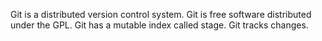 
Git is a distributed version control system.
Git is free software distributed under the GPL.
Git has a mutable index called stage.
Git tracks changes.